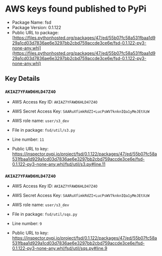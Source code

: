 # AWS keys found published to PyPi

* Package Name: fsd
* Package Version: 0.1.122
* Public URL to package: [https://files.pythonhosted.org/packages/47/ed/55b07fc58a531fbaa1d929a1cd03d7836ae6e3297bb2cbd759accde3ce6e/fsd-0.1.122-py3-none-any.whl](https://files.pythonhosted.org/packages/47/ed/55b07fc58a531fbaa1d929a1cd03d7836ae6e3297bb2cbd759accde3ce6e/fsd-0.1.122-py3-none-any.whl)

## Key Details

### `AKIAZ7YFAWD6HLD47Z4O`

* AWS Access Key ID: `AKIAZ7YFAWD6HLD47Z4O`
* AWS Secret Access Key: `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` 
* AWS role name: `user/s3_dev`
* File in package: `fsd/util/s3.py`
* Line number: `11`

* Public URL to key: https://inspector.pypi.io/project/fsd/0.1.122/packages/47/ed/55b07fc58a531fbaa1d929a1cd03d7836ae6e3297bb2cbd759accde3ce6e/fsd-0.1.122-py3-none-any.whl/fsd/util/s3.py#line.11



### `AKIAZ7YFAWD6HLD47Z4O`

* AWS Access Key ID: `AKIAZ7YFAWD6HLD47Z4O`
* AWS Secret Access Key: `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` 
* AWS role name: `user/s3_dev`
* File in package: `fsd/util/sqs.py`
* Line number: `9`

* Public URL to key: https://inspector.pypi.io/project/fsd/0.1.122/packages/47/ed/55b07fc58a531fbaa1d929a1cd03d7836ae6e3297bb2cbd759accde3ce6e/fsd-0.1.122-py3-none-any.whl/fsd/util/sqs.py#line.9


